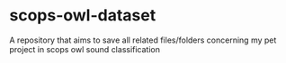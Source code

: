 # scops-owl-dataset
A repository that aims to save all related files/folders concerning my pet project in scops owl sound classification
